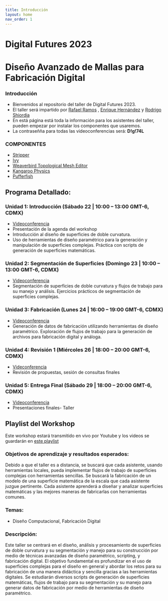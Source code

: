 ```yaml
---
title: Introducción
layout: home
nav_order: 1
---
```


# Digital Futures 2023
# Diseño Avanzado de Mallas para Fabricación Digital
### Introducción
- Bienvenidos al repositorio del taller de Digital Futures 2023.   
- El taller será impartido por [Rafael Ramos](https://www.instagram.com/d33p57ruc7ur3/) , [Enrique Hernández](https://www.instagram.com/e_innus/) y  [Rodrigo Shiordia](https://www.instagram.com/rshiordia/)
- En está página está toda la información para los asistentes del taller, pueden empezar por instalar los componentes que usaremos.
- La contraseñña para todas las videoconferencias será: __D!g!74L__

  
### COMPONENTES

- [Stripper](https://www.food4rhino.com/en/app/stripper)
- [Ivy](https://www.food4rhino.com/en/app/ivy)
- [Weaverbird Topological Mesh Editor](https://www.giuliopiacentino.com/weaverbird/)
- [Kangaroo Physics](https://www.food4rhino.com/en/app/kangaroo-physics)
- [Pufferfish](https://www.food4rhino.com/en/app/pufferfish)
  
## Programa Detallado:
### Unidad 1: Introducción (Sábado 22 | 10:00 – 13:00 GMT-6, CDMX)
- [Videoconferencia](https://redanahuac.zoom.us/j/92231720748)
- Presentación de la agenda del workshop
- Introducción al diseño de superficies de doble curvatura.
- Uso de herramientas de diseño paramétrico para la generación y manipulación de superficies complejas. Práctica con scripts de generación de superficies matemáticas.
### Unidad 2: Segmentación de Superficies (Domingo 23 | 10:00 – 13:00 GMT-6, CDMX)
- [Videoconferencia](https://redanahuac.zoom.us/j/92231720748)
- Segmentación de superficies de doble curvatura y flujos de trabajo para su manejo y análisis. Ejercicios prácticos de segmentación de superficies complejas.
### Unidad 3: Fabricación (Lunes 24 | 16:00 – 19:00 GMT-6, CDMX)
- [Videoconferencia](https://redanahuac.zoom.us/j/94344354434)
- Generación de datos de fabricación utilizando herramientas de diseño paramétrico. Exploración de flujos de trabajo para la generación de archivos para fabricación digital y análoga.
### Unidad 4: Revisión 1 (Miércoles 26 | 18:00 – 20:00 GMT-6, CDMX)
- [Videconferencia](https://redanahuac.zoom.us/j/97054077359)
- Revisión de propuestas, sesión de consultas finales
### Unidad 5: Entrega Final (Sábado 29 | 18:00 – 20:00 GMT-6, CDMX)
- [Videoconferencia](https://redanahuac.zoom.us/j/95494648531)
- Presentaciones finales- Taller
  
## Playlist del Workshop
Este workshop estará transmitido en vivo por Youtube y los videos se guardarán en [este playlist](https://www.youtube.com/playlist?list=PL_3uTO4quq3y-EKwOaT1RcxJH4JSxBqBz)

### Objetivos de aprendizaje y resultados esperados:
Debido a que el taller es a distancia, se buscará que cada asistente, usando herramientas locales, pueda implementar flujos de trabajo de superficies complejas con herramientas sencillas. Se buscará la fabricación de un modelo de una superficie matemática de la escala que cada asistente juzgue pertinente. 
Cada asistente aprenderá a diseñar y analizar superficies matemáticas y las mejores maneras de fabricarlas con herramientas comunes. 
### Temas:
- Diseño Computacional, Fabricación Digital
### Descripción:
Este taller se centrará en el diseño, análisis y procesamiento de superficies de doble curvatura y su segmentación y manejo para su construcción por medio de técnicas avanzadas de diseño paramétrico, scripting, y fabricación digital. El objetivo fundamental es profundizar en el uso de superficies complejas para el diseño en general y abordar los retos para su fabricación de una manera didáctica y sencilla gracias a las herramientas digitales. 
Se estudiarán diversos scripts de generación de superficies matemáticas, flujos de trabajo para su segmentación y su manejo para generar datos de fabricación por medio de herramientas de diseño paramétrico. 

